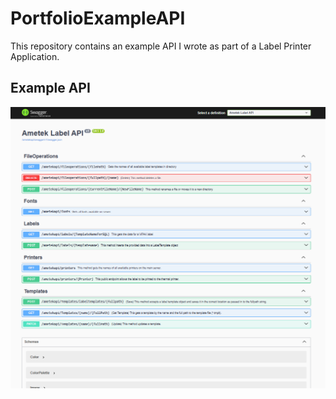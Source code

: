 # PortfolioExampleAPI
This repository contains an example API I wrote as part of a Label Printer Application.

## Example API
![Swagger Endpoints](https://github.com/makalkas/PortfolioExampleAPI/blob/main/Images/SwaggerEndpoints.png)
